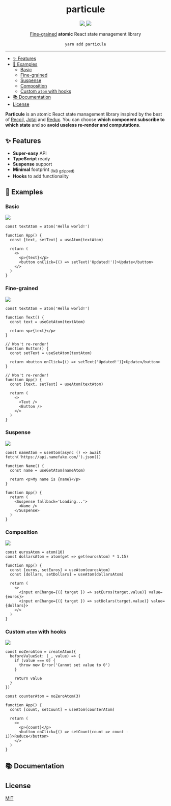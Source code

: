 <p align="center">
    <h1 align="center">particule</h1>
</p>

<p align="center">
    <a href="https://github.com/QuiiBz/particule/actions">
        <img src="https://github.com/QuiiBz/particule/workflows/CI/badge.svg" />
    </a>
    <a href="https://github.com/QuiiBz/particule/blob/main/LICENSE">
        <img src="https://img.shields.io/badge/Licence-MIT-blue" />
    </a>
</p>

<p align="center">
  <a href="#fine-grained">Fine-grained</a> <b>atomic</b> React state management library
  <br />
  <br />
  <code>yarn add particule</code>
</p>

---

- [✨ Features](#-features)
- [🚀 Examples](#-examples)
  - [Basic](#basic)
  - [Fine-grained](#fine-grained)
  - [Suspense](#suspense)
  - [Composition](#composition)
  - [Custom `atom` with hooks](#custom-atom-with-hooks)
- [📚 Documentation](#-documentation)
- [License](#license)

**Particule** is an atomic React state management library inspired by the best of [Recoil](https://recoiljs.org/), [Jotai](https://jotai.pmnd.rs/) and [Redux](https://redux.js.org/). You can choose **which component subscribe to which state** and so **avoid useless re-render and computations**.

## ✨ Features

- **Super-easy** API
- **TypeScript** ready
- **Suspense** support
- **Minimal** footprint <sub>(1kB gzipped)</sub>
- **Hooks** to add functionality

## 🚀 Examples

### Basic

<a href="">
  <img src="https://img.shields.io/badge/code-sandbox-black" />
</a>

```tsx
const textAtom = atom('Hello world!')

function App() {
  const [text, setText] = useAtom(textAtom)

  return (
    <>
      <p>{text}</p>
      <button onClick={() => setText('Updated!')}>Update</button>
    </>
  )
}
```

### Fine-grained

<a href="">
  <img src="https://img.shields.io/badge/code-sandbox-black" />
</a>

```tsx
const textAtom = atom('Hello world!')

function Text() {
  const text = useGetAtom(textAtom)

  return <p>{text}</p>
}

// Won't re-render!
function Button() {
  const setText = useSetAtom(textAtom)
    
  return <button onClick={() => setText('Updated!')}>Update</button>
}

// Won't re-render!
function App() {
  const [text, setText] = useAtom(textAtom)

  return (
    <>
      <Text />
      <Button />
    </>
  )
}
```

### Suspense

<a href="">
  <img src="https://img.shields.io/badge/code-sandbox-black" />
</a>

```tsx
const nameAtom = useAtom(async () => await fetch('https://api.namefake.com/').json())

function Name() {
  const name = useGetAtom(nameAtom)

  return <p>My name is {name}</p>
}

function App() {
  return (
    <Suspense fallback='Loading...'>
      <Name />
    </Suspense>
  )
}
```

### Composition

<a href="">
  <img src="https://img.shields.io/badge/code-sandbox-black" />
</a>

```tsx
const eurosAtom = atom(10)
const dollarsAtom = atom(get => get(eurosAtom) * 1.15)

function App() {
  const [euros, setEuros] = useAtom(eurosAtom)
  const [dollars, setDollars] = useAtom(dollarsAtom)

  return (
    <>
      <input onChange={({ target }) => setEuros(target.value)} value={euros}>
      <input onChange={({ target }) => setDolars(target.value)} value={dollars}>
    </>
  )
}
```

### Custom `atom` with hooks

<a href="">
  <img src="https://img.shields.io/badge/code-sandbox-black" />
</a>

```tsx
const noZeroAtom = createAtom({
  beforeValueSet: (_, value) => {
    if (value === 0) {
      throw new Error('Cannot set value to 0')
    }

    return value
  }
})

const counterAtom = noZeroAtom(3)

function App() {
  const [count, setCount] = useAtom(counterAtom)

  return (
    <>
      <p>{count}</p>
      <button onClick={() => setCount(count => count - 1)}>Reduce</button>
    </>
  )
}
```

## 📚 Documentation

## License

[MIT](./LICENSE)
